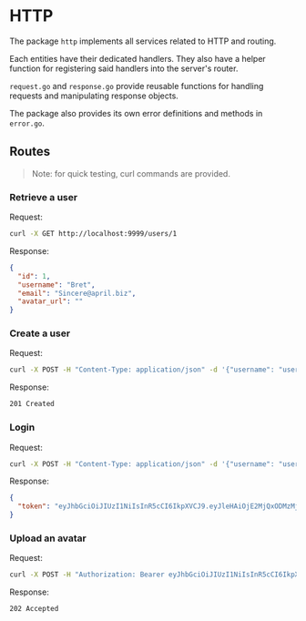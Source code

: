# HTTP

The package `http` implements all services related to HTTP and routing.

Each entities have their dedicated handlers. They also have a helper function for registering said handlers into the server's router.

`request.go` and `response.go` provide reusable functions for handling requests and manipulating response objects.

The package also provides its own error definitions and methods in `error.go`.

## Routes

> Note: for quick testing, curl commands are provided.

### Retrieve a user

Request:

```sh
curl -X GET http://localhost:9999/users/1
```

Response:

```json
{
  "id": 1,
  "username": "Bret",
  "email": "Sincere@april.biz",
  "avatar_url": ""
}
```

### Create a user

Request:

```sh
curl -X POST -H "Content-Type: application/json" -d '{"username": "user", "email": "user@mail.com", "password": "pkEfkV39Bs"}' http://localhost:9999/users
```

Response:

```txt
201 Created
```

### Login

Request:

```sh
curl -X POST -H "Content-Type: application/json" -d '{"username": "user", "password": "pkEfkV39Bs"}' http://localhost:9999/login
```

Response:

```json
{
  "token": "eyJhbGciOiJIUzI1NiIsInR5cCI6IkpXVCJ9.eyJleHAiOjE2MjQxODMzMjAsImp0aSI6IjEifQ.gl2EQWCxszEHXkQkR4HIAhyhIxwufowdlaNJSOtIYek"
}
```

### Upload an avatar

Request:

```sh
curl -X POST -H "Authorization: Bearer eyJhbGciOiJIUzI1NiIsInR5cCI6IkpXVCJ9.eyJleHAiOjE2MjQxODMzMjAsImp0aSI6IjEifQ.gl2EQWCxszEHXkQkR4HIAhyhIxwufowdlaNJSOtIYek" -H "Content-Type:multipart/form-data" -F "upload=@fixtures/sample.jpeg" http://localhost:9999/users/1/avatar

```

Response:

```txt
202 Accepted
```
